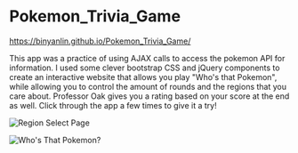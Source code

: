 # Pokemon_Trivia_Game

https://binyanlin.github.io/Pokemon_Trivia_Game/

This app was a practice of using AJAX calls to access the pokemon API for information. I used some clever bootstrap CSS and jQuery components to create an interactive website that allows you play "Who's that Pokemon", while allowing you to control the amount of rounds and the regions that you care about. Professor Oak gives you a rating based on your score at the end as well. Click through the app a few times to give it a try!

![Region Select Page](https://i.imgur.com/GOpCDvc.png)

![Who's That Pokemon?](https://i.imgur.com/P5oNTmA.png)
